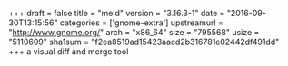+++
draft = false
title = "meld"
version = "3.16.3-1"
date = "2016-09-30T13:15:56"
categories = ['gnome-extra']
upstreamurl = "http://www.gnome.org/"
arch = "x86_64"
size = "795568"
usize = "5110609"
sha1sum = "f2ea8519ad15423aacd2b316781e02442df491dd"
+++
a visual diff and merge tool